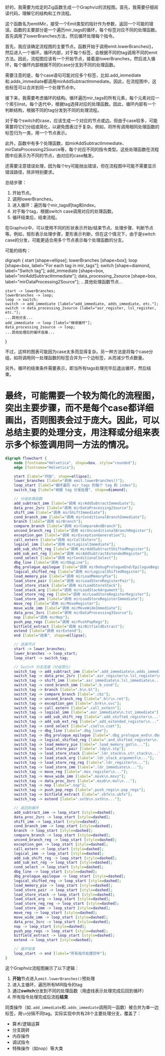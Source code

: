 好的，我需要为给定的Zig函数生成一个Graphviz的流程图。首先，我需要仔细阅读代码，理解它的结构和工作流程。

这个函数名为emitMir，接受一个Emit类型的指针作为参数，返回一个可能的错误。函数的主要部分是一个遍历mir_tags的循环，每个标签对应不同的处理函数。首先调用了lowerBranches方法，然后循环处理每个指令。

首先，我应该确定流程图的主要节点。函数开始于调用emit.lowerBranches()，然后进入一个循环。循环内部，对于每个标签，会根据不同的tag调用不同的emit方法。因此，流程图应该有一个开始节点，接着是lowerBranches，然后进入循环，每个循环内部根据不同的case分支到不同的处理函数。

需要注意的是，每个case语句可能对应多个标签，比如.add_immediate和.adds_immediate都调用mirAddSubtractImmediate。因此，在流程图中，这些标签可以合并到同一个处理节点中。

接下来，我需要考虑循环的结构。循环遍历mir_tags的所有元素，每个元素对应一个索引inst。每个迭代中，根据tag选择对应的处理函数。因此，循环内部有一个判断结构，根据不同的tag分发到不同的处理流程。

对于每个switch的case，应该生成一个对应的节点或边。但由于case较多，可能需要将它们分组或简化，以避免图表过于复杂。例如，将所有调用相同处理函数的标签归为一类，用一个节点表示。

此外，函数中有多个处理函数，如mirAddSubtractImmediate、mirDataProcessing2Source等，每个对应不同的指令类型。这些处理函数在流程图中应表示为不同的节点，由对应的case触发。

还需要注意错误处理，因为每个try可能抛出错误，但在流程图中可能不需要显示错误路径，除非特别要求。

总结步骤：
1. 开始节点。
2. 调用lowerBranches。
3. 进入循环：遍历每个mir_tags的tag和index。
4. 对于每个tag，根据switch case调用对应的处理函数。
5. 循环结束后，结束流程。

在Graphviz中，可以使用不同的形状表示开始/结束节点、处理步骤、判断节点等。例如，矩形表示处理步骤，菱形表示判断，但在这个情况下，由于是switch case的分发，可能更适合用多个节点表示每个处理函数的分支。

可能的结构：

digraph {
    start [shape=ellipse];
    lowerBranches [shape=box];
    loop [shape=box, label="For each tag in mir_tags"];
    switch [shape=diamond, label="Switch tag"];
    add_immediate [shape=box, label="mirAddSubtractImmediate"];
    data_processing_2source [shape=box, label="mirDataProcessing2Source"];
    ...其他处理函数节点...

    start -> lowerBranches;
    lowerBranches -> loop;
    loop -> switch;
    switch -> add_immediate [label="add_immediate, adds_immediate, etc."];
    switch -> data_processing_2source [label="asr_register, lsl_register, etc."];
    ...其他分支...
    add_immediate -> loop [label="继续循环"];
    data_processing_2source -> loop;
    ...其他处理后的循环连接...
}

不过，这样的图表可能因为case太多而显得复杂。另一种方法是将每个case分组，如将调用同一处理函数的标签合并为一个边标签，从而减少节点数量。

另外，循环的结束条件需要表示，即当所有tags处理完毕后退出循环，然后结束。

最终，可能需要一个较为简化的流程图，突出主要步骤，而不是每个case都详细画出，否则图表会过于庞大。因此，可以总结主要的处理分支，用注释或分组来表示多个标签调用同一方法的情况。
================================================
```dot
digraph flowchart {
    node [fontname="Helvetica", shape=box, style="rounded"];
    edge [fontname="Helvetica"];

    start [label="开始", shape=ellipse];
    lower_branches [label="调用 emit.lowerBranches()"];
    loop_start [label="循环遍历 mir_tags 的每个 tag 和 index"];
    switch_tag [label="根据 tag 分发处理", shape=diamond];

    // 分组处理函数
    add_subtract_imm [label="调用 mirAddSubtractImmediate"];
    data_proc_2src [label="调用 mirDataProcessing2Source"];
    shift_imm [label="调用 mirShiftImmediate"];
    cond_branch_imm [label="调用 mirConditionalBranchImmediate"];
    branch [label="调用 mirBranch"];
    compare_branch [label="调用 mirCompareAndBranch"];
    uncond_branch_reg [label="调用 mirUnconditionalBranchRegister"];
    exception_gen [label="调用 mirExceptionGeneration"];
    call_extern [label="调用 mirCallExtern"];
    logical_imm [label="调用 mirLogicalImmediate"];
    add_sub_shift_reg [label="调用 mirAddSubtractShiftedRegister"];
    add_sub_ext_reg [label="调用 mirAddSubtractExtendedRegister"];
    cond_select [label="调用 mirConditionalSelect"];
    dbg_line [label="调用 mirDbgLine"];
    dbg_prologue_epilogue [label="调用 mirDebugPrologueEnd/EpilogueBegin"];
    logical_shifted_reg [label="调用 mirLogicalShiftedRegister"];
    load_memory_pie [label="调用 mirLoadMemoryPie"];
    load_store_pair [label="调用 mirLoadStoreRegisterPair"];
    load_store_stack [label="调用 mirLoadStoreStack"];
    load_stack_arg [label="调用 mirLoadStackArgument"];
    load_store_reg_reg [label="调用 mirLoadStoreRegisterRegister"];
    load_store_imm [label="调用 mirLoadStoreRegisterImmediate"];
    move_reg [label="调用 mirMoveRegister"];
    move_wide_imm [label="调用 mirMoveWideImmediate"];
    data_proc_3src [label="调用 mirDataProcessing3Source"];
    nop [label="调用 mirNop"];
    push_pop_regs [label="调用 mirPushPopRegs"];
    bitfield_extract [label="调用 mirBitfieldExtract"];
    extend [label="调用 mirExtend"];
    end [label="结束", shape=ellipse];

    // 连接节点
    start -> lower_branches;
    lower_branches -> loop_start;
    loop_start -> switch_tag;

    // Switch 分支连接（分组简化）
    switch_tag -> add_subtract_imm [label=".add_immediate\n.adds_immediate\n.cmp_immediate\n..."];
    switch_tag -> data_proc_2src [label=".asr_register\n.lsl_register\n..."];
    switch_tag -> shift_imm [label=".asr_immediate\n.lsl_immediate\n..."];
    switch_tag -> cond_branch_imm [label=".b_cond"];
    switch_tag -> branch [label=".b\n.bl"];
    switch_tag -> compare_branch [label=".cbz"];
    switch_tag -> uncond_branch_reg [label=".blr\n.ret"];
    switch_tag -> exception_gen [label=".brk\n.svc"];
    switch_tag -> call_extern [label=".call_extern"];
    switch_tag -> logical_imm [label=".eor_immediate\n.tst_immediate"];
    switch_tag -> add_sub_shift_reg [label=".add_shifted_register\n..."];
    switch_tag -> add_sub_ext_reg [label=".add_extended_register\n..."];
    switch_tag -> cond_select [label=".csel\n.cset"];
    switch_tag -> dbg_line [label=".dbg_line"];
    switch_tag -> dbg_prologue_epilogue [label=".dbg_prologue_end\n.dbg_epilogue_begin"];
    switch_tag -> logical_shifted_reg [label=".and_shifted_register\n..."];
    switch_tag -> load_memory_pie [label=".load_memory_got\n..."];
    switch_tag -> load_store_pair [label=".ldp\n.stp"];
    switch_tag -> load_store_stack [label=".ldr_stack\n.str_stack\n..."];
    switch_tag -> load_stack_arg [label=".ldr_stack_argument\n..."];
    switch_tag -> load_store_reg_reg [label=".ldr_register\n..."];
    switch_tag -> load_store_imm [label=".ldr_immediate\n..."];
    switch_tag -> move_reg [label=".mov_register\n..."];
    switch_tag -> move_wide_imm [label=".movk\n.movz"];
    switch_tag -> data_proc_3src [label=".msub\n.mul\n..."];
    switch_tag -> nop [label=".nop"];
    switch_tag -> push_pop_regs [label=".push_regs\n.pop_regs"];
    switch_tag -> bitfield_extract [label=".sbfx\n.ubfx"];
    switch_tag -> extend [label=".sxtb\n.sxth\n..."];

    // 返回到循环
    add_subtract_imm -> loop_start [style=dashed];
    data_proc_2src -> loop_start [style=dashed];
    shift_imm -> loop_start [style=dashed];
    cond_branch_imm -> loop_start [style=dashed];
    branch -> loop_start [style=dashed];
    compare_branch -> loop_start [style=dashed];
    uncond_branch_reg -> loop_start [style=dashed];
    exception_gen -> loop_start [style=dashed];
    call_extern -> loop_start [style=dashed];
    logical_imm -> loop_start [style=dashed];
    add_sub_shift_reg -> loop_start [style=dashed];
    add_sub_ext_reg -> loop_start [style=dashed];
    cond_select -> loop_start [style=dashed];
    dbg_line -> loop_start [style=dashed];
    dbg_prologue_epilogue -> loop_start [style=dashed];
    logical_shifted_reg -> loop_start [style=dashed];
    load_memory_pie -> loop_start [style=dashed];
    load_store_pair -> loop_start [style=dashed];
    load_store_stack -> loop_start [style=dashed];
    load_stack_arg -> loop_start [style=dashed];
    load_store_reg_reg -> loop_start [style=dashed];
    load_store_imm -> loop_start [style=dashed];
    move_reg -> loop_start [style=dashed];
    move_wide_imm -> loop_start [style=dashed];
    data_proc_3src -> loop_start [style=dashed];
    nop -> loop_start [style=dashed];
    push_pop_regs -> loop_start [style=dashed];
    bitfield_extract -> loop_start [style=dashed];
    extend -> loop_start [style=dashed];

    // 循环结束
    loop_start -> end [label="所有指令处理完毕"];
}
``` 

这个Graphviz流程图展示了以下逻辑：

1. **开始**节点进入`emit.lowerBranches()`预处理
2. 进入主循环，遍历所有MIR指令的tag
3. 通过**switch**分发到不同的处理函数（用虚线表示处理完成后回到循环）
4. 所有指令处理完成后流程**结束**

同类操作（如`.add_immediate`和`.adds_immediate`调用同一函数）被合并为单一边标签，用`\n`分隔不同tag。实际实现中共有28个主要处理分支，覆盖了：
- 算术/逻辑运算
- 分支跳转
- 内存操作
- 调试指令
- 特殊操作（如nop）等大类